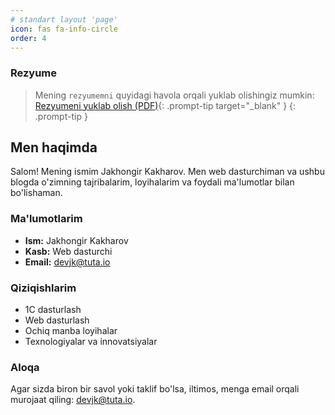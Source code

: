 ```yaml
---
# standart layout 'page'
icon: fas fa-info-circle
order: 4
---
```

### Rezyume

> Mening `rezyumemni` quyidagi havola orqali yuklab olishingiz mumkin:  
> [Rezyumeni yuklab olish (PDF)](https://drive.google.com/file/d/14vdPtU5-s3V1ekI77R4ehAtIWjwvhzHM/view?usp=sharing){: .prompt-tip target="_blank" }
{: .prompt-tip }

## Men haqimda

Salom! Mening ismim Jakhongir Kakharov. Men web dasturchiman va ushbu blogda o'zimning tajribalarim, loyihalarim va foydali ma'lumotlar bilan bo'lishaman.

### Ma'lumotlarim

- **Ism:** Jakhongir Kakharov
- **Kasb:** Web dasturchi
- **Email:** devjk@tuta.io

### Qiziqishlarim

- 1C dasturlash
- Web dasturlash
- Ochiq manba loyihalar
- Texnologiyalar va innovatsiyalar

### Aloqa

Agar sizda biron bir savol yoki taklif bo'lsa, iltimos, menga email orqali murojaat qiling: devjk@tuta.io.
